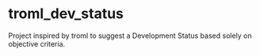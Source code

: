 # troml_dev_status
Project inspired by troml to suggest a Development Status based solely on objective criteria.
